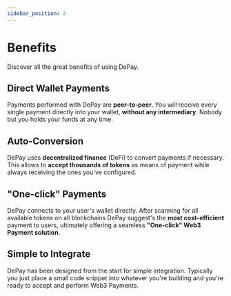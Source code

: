 ```yaml
---
sidebar_position: 2
---
```


# Benefits

Discover all the great benefits of using DePay.

## Direct Wallet Payments

Payments performed with DePay are **peer-to-peer**.
You will receive every single payment directly into your wallet, **without any intermediary**.
Nobody but you holds your funds at any time.

## Auto-Conversion

DePay uses **decentralized finance** (DeFi) to convert payments if necessary.
This allows to **accept thousands of tokens** as means of payment while always receiving the ones you've configured.

## "One-click" Payments

DePay connects to your user's wallet directly.
After scanning for all available tokens on all blockchains DePay suggest's the **most cost-efficient** payment to users,
ultimately offering a seamless **"One-click" Web3 Payment solution**.

## Simple to Integrate

DePay has been designed from the start for simple integration.
Typically you just place a small code snippet into whatever you're building and you're ready to accept and perform Web3 Payments.
